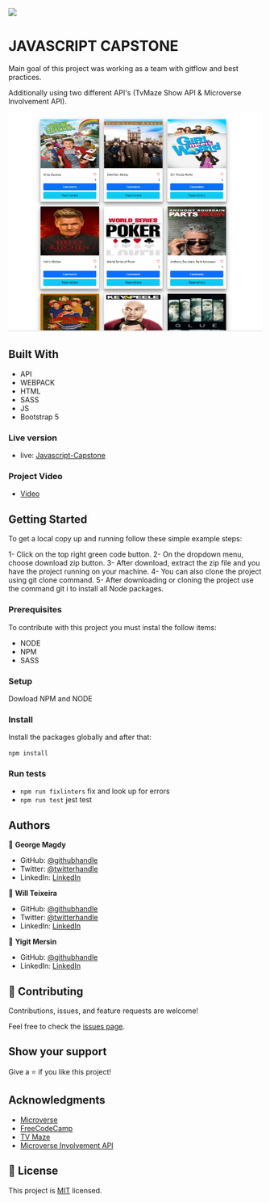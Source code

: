 ![](https://img.shields.io/badge/Microverse-blueviolet)

# JAVASCRIPT CAPSTONE

Main goal of this project was working as a team with gitflow and best practices.

Additionally using two different API's (TvMaze Show API & Microverse Involvement API).

![screenshot](./screenshot.png)

## Built With

- API
- WEBPACK
- HTML
- SASS
- JS
- Bootstrap 5

### Live version

- live: [Javascript-Capstone](https://iwillteixeira.github.io/javascript-capstone/)

### Project Video

- [Video](https://drive.google.com/file/d/1vfaXza4MnhGfN6-yz4UDQE0lQFhaHpOh/view)

## Getting Started

To get a local copy up and running follow these simple example steps:

1- Click on the top right green code button.
2- On the dropdown menu, choose download zip button.
3- After download, extract the zip file and you have the project running on your machine.
4- You can also clone the project using git clone command.
5- After downloading or cloning the project use the command git i to install all Node packages.

### Prerequisites

To contribute with this project you must instal the follow items:

- NODE
- NPM
- SASS

### Setup

Dowload NPM and NODE

### Install

Install the packages globally and after that:

`npm install`

### Run tests

- `npm run fixlinters` fix and look up for errors
- `npm run test` jest test

## Authors

👤 **George Magdy**

- GitHub: [@githubhandle](https://github.com/gemmen29)
- Twitter: [@twitterhandle](https://twitter.com/georgtriple1)
- LinkedIn: [LinkedIn](https://www.linkedin.com/in/george-magdy-840/)

👤 **Will Teixeira**

- GitHub: [@githubhandle](https://github.com/iwillteixeira)
- Twitter: [@twitterhandle](https://twitter.com/iwillteixeira)
- LinkedIn: [LinkedIn](https://www.linkedin.com/in/juscelinodev/)

👤 **Yigit Mersin**

- GitHub: [@githubhandle](https://github.com/yigitm)
- LinkedIn: [LinkedIn](https://www.linkedin.com/in/yigitmersin/)

## 🤝 Contributing

Contributions, issues, and feature requests are welcome!

Feel free to check the [issues page](../../issues/).

## Show your support

Give a ⭐️ if you like this project!

## Acknowledgments

- [Microverse](https://www.microverse.com)
- [FreeCodeCamp](https://www.freecodecamp.com)
- [TV Maze](https://www.tvmaze.com/api)
- [Microverse Involvement API](https://www.notion.so/microverse/Involvement-API-869e60b5ad104603aa6db59e08150270)

## 📝 License

This project is [MIT](./MIT.md) licensed.
